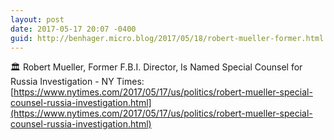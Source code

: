 ```yaml
---
layout: post
date: 2017-05-17 20:07 -0400
guid: http://benhager.micro.blog/2017/05/18/robert-mueller-former.html
---
```

🏛 Robert Mueller, Former F.B.I. Director, Is Named Special Counsel for Russia Investigation - NY Times: [https://www.nytimes.com/2017/05/17/us/politics/robert-mueller-special-counsel-russia-investigation.html](https://www.nytimes.com/2017/05/17/us/politics/robert-mueller-special-counsel-russia-investigation.html)
